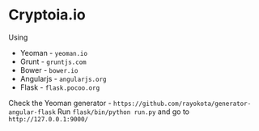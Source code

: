 # Cryptoia.io

Using  
* Yeoman - `yeoman.io`
* Grunt - `gruntjs.com`
* Bower - `bower.io`
* Angularjs - `angularjs.org`
* Flask - `flask.pocoo.org`

Check the Yeoman generator - `https://github.com/rayokota/generator-angular-flask`
Run `flask/bin/python run.py  ` and go to `http://127.0.0.1:9000/`